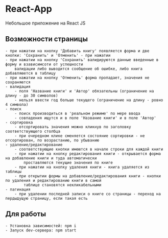 # React-App
Небольшое приложение на React JS

## Возможности страницы

    - при нажатии на кнопку 'Добавить книгу' появляется форма и две кнопки: 'Сохранить' и 'Отменить' - при нажатии
    - при нажатии на кнопку 'Сохранить' валидируются данные введенные в форму и взависимсоти от успешности
        валидации либо выводится сообщение об ошибке, либо книга добавляюется в таблицу
    - при нажатии на кнопку 'Отменить' форма пропадает, значения не сохраняются
    - валидация
        - поля 'Название книги' и 'Автор' обязательны (ограничение на длину - до 30 символов)
        - нельзя ввести год больше текущего (ограничение на длину - ровно 4 символа)
    - поиск
        - поиск производиться в 'реальном режиме' по мере ввода
        - совпадения ищутся и в поле 'Название книги' и в поле 'Автор'
    - сортировка
        - отсортировать значения можно кликнув по заголовку соответствующего столбца
        - при очередном клике сменяется состояние сортировки - не отсортирован, по возрастанию, по убыванию
    - удаление/редактирование
        - соответствующие кнопки имеются в начале строки для каждой книги
        - при нажатии на кнопку редактирования книги - открывается форма на добавление книги и туда автоматически
            проставляются текущие значения по книге
        - при нажатии на кнопку удаления книги - книга удаляется из таблицы
        - при открытии формы на добавление/редактирования книги - кнопки по удаления и редактированию книги в самой
            таблице становятся некликабельными
    - пагинация
        - при удалении последней записи о книге со страницы - переход на пердыдущую страницу, если такая есть

## Для работы

    - Установка зависимостей: npm i
    - Запуск dev-сервера: npm start
